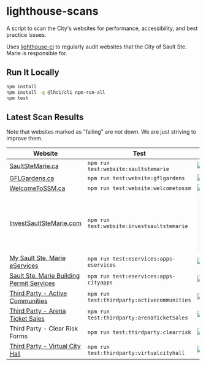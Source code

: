 # lighthouse-scans

A script to scan the City's websites for performance, accessibility, and best practice issues.

Uses [lighthouse-ci](https://github.com/GoogleChrome/lighthouse-ci)
to regularly audit websites that the City of Sault Ste. Marie is responsible for.

## Run It Locally

```bash
npm install
npm install -g @lhci/cli npm-run-all
npm test
```

## Latest Scan Results

Note that websites marked as "failing" are not down.  We are just striving to improve them.

| Website                                                                                                                                                                   | Test                                        | Latest Results                                                                                                                                                                                                                                                                  |     |
| ------------------------------------------------------------------------------------------------------------------------------------------------------------------------- | ------------------------------------------- | ------------------------------------------------------------------------------------------------------------------------------------------------------------------------------------------------------------------------------------------------------------------------------- | --- |
| [SaultSteMarie.ca](https://saultstemarie.ca/)                                                                                                                             | `npm run test:website:saultstemarie`        | [![SaultSteMarie.ca](https://img.shields.io/github/workflow/status/cityssm/lighthouse-scans/SaultSteMarie.ca?label=lh&style=for-the-badge)](https://github.com/cityssm/lighthouse-scans/actions?query=workflow%3ASaultSteMarie.ca)                                              |     |
| [GFLGardens.ca](http://gflgardens.ca/)                                                                                                                                    | `npm run test:website:gflgardens`           | [![GFLGardens.ca](https://img.shields.io/github/workflow/status/cityssm/lighthouse-scans/GFLGardens.ca?label=lh&style=for-the-badge)](https://github.com/cityssm/lighthouse-scans/actions?query=workflow%3AGFLGardens.ca)                                                       |     |
| [WelcomeToSSM.ca](https://welcometossm.ca/)                                                                                                                               | `npm run test:website:welcometossm`         | [![WelcomeToSSM.ca](https://img.shields.io/github/workflow/status/cityssm/lighthouse-scans/WelcomeToSSM.ca?label=lh&style=for-the-badge)](https://github.com/cityssm/lighthouse-scans/actions?query=workflow%3AWelcomeToSSM.ca)                                                 |     |
| [InvestSaultSteMarie.com](https://investsaultstemarie.com/)                                                                                                               | `npm run test:website:investsaultstemarie`  | [![InvestSaultSteMarie.com](https://img.shields.io/github/workflow/status/cityssm/lighthouse-scans/InvestSaultSteMarie.com?label=lh&style=for-the-badge)](https://github.com/cityssm/lighthouse-scans/actions?query=workflow%3AInvestSaultSteMarie.com)                         |     |
| [My Sault Ste. Marie eServices](https://apps.saultstemarie.ca/eservices/)                                                                                                 | `npm run test:eservices:apps-eservices`     | [![apps.saultstemarie.ca-eservices](https://img.shields.io/github/workflow/status/cityssm/lighthouse-scans/apps.saultstemarie.ca-eservices?label=lh&style=for-the-badge)](https://github.com/cityssm/lighthouse-scans/actions?query=workflow%3Aapps.saultstemarie.ca-eservices) |     |
| [Sault Ste. Marie Building Permit Services](https://apps.saultstemarie.ca/cityapps/index.asp)                                                                             | `npm run test:eservices:apps-cityapps`      | [![apps.saultstemarie.ca-cityapps](https://img.shields.io/github/workflow/status/cityssm/lighthouse-scans/apps.saultstemarie.ca-cityapps?label=lh&style=for-the-badge)](https://github.com/cityssm/lighthouse-scans/actions?query=workflow%3Aapps.saultstemarie.ca-cityapps)    |     |
| [Third Party - Active Communities](https://ca.apm.activecommunities.com/saultstemarie/Home)                                                                               | `npm run test:thirdparty:activecommunities` | [![ThirdParty-ActiveCommunities](https://img.shields.io/github/workflow/status/cityssm/lighthouse-scans/ThirdParty-ActiveCommunities?label=lh&style=for-the-badge)](https://github.com/cityssm/lighthouse-scans/actions?query=workflow%3AThirdParty-ActiveCommunities)          |     |
| [Third Party - Arena Ticket Sales](https://gflgardens.evenue.net/cgi-bin/ncommerce3/SEGetGroupList?groupCode=SC&linkID=global-steelback&shopperContext=&caller=&appCode=) | `npm run test:thirdparty:arenaTicketSales`  | [![ThirdParty-ArenaTicketSales](https://img.shields.io/github/workflow/status/cityssm/lighthouse-scans/ThirdParty-ArenaTicketSales?label=lh&style=for-the-badge)](https://github.com/cityssm/lighthouse-scans/actions?query=workflow%3AThirdParty-ArenaTicketSales)             |     |
| Third Party - Clear Risk Forms                                                                                                                                            | `npm run test:thirdparty:clearrisk`         | [![ThirdParty-ClearRisk](https://img.shields.io/github/workflow/status/cityssm/lighthouse-scans/ThirdParty-ClearRisk?label=lh&style=for-the-badge)](https://github.com/cityssm/lighthouse-scans/actions?query=workflow%3AThirdParty-ClearRisk)                                  |     |
| [Third Party - Virtual City Hall](https://myfinance.saultstemarie.ca/vch/)                                                                                                | `npm run test:thirdparty:virtualcityhall`   | [![ThirdParty-VCH](https://img.shields.io/github/workflow/status/cityssm/lighthouse-scans/ThirdParty-VCH?label=lh&style=for-the-badge)](https://github.com/cityssm/lighthouse-scans/actions?query=workflow%3AThirdParty-VCH)                                                    |     |
